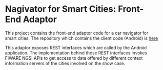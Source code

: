 # Nagivator for Smart Cities: Front-End Adaptor 

This project contains the front-end adaptor code for a car navigator for smart cities. The repository which contains the client code (Android) is [here](https://github.com/Fiware/showcase.smartcity.carNavigator) 

This adaptor exposes REST interfaces which are called by the Android application. The implementation behind those REST interfaces invokes FIWARE NGSI APIs to get access to data offered by different context information servers of the cities involved on the show case. 
